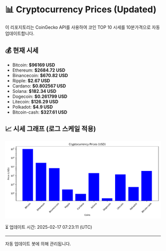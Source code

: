 
# 📊 Cryptocurrency Prices (Updated)

이 리포지토리는 CoinGecko API를 사용하여 코인 TOP 10 시세를 10분가격으로 자동 업데이트합니다.

## 💰 현재 시세
- Bitcoin: **$96169 USD**
- Ethereum: **$2684.72 USD**
- Binancecoin: **$670.82 USD**
- Ripple: **$2.67 USD**
- Cardano: **$0.802567 USD**
- Solana: **$182.34 USD**
- Dogecoin: **$0.261799 USD**
- Litecoin: **$126.29 USD**
- Polkadot: **$4.9 USD**
- Bitcoin-cash: **$327.61 USD**

## 📈 시세 그래프 (로그 스케일 적용)
![Crypto Prices](crypto_prices.png)

⏳ 업데이트 시간: 2025-02-17 07:23:11 (UTC)

---
자동 업데이트 봇에 의해 관리됩니다.
